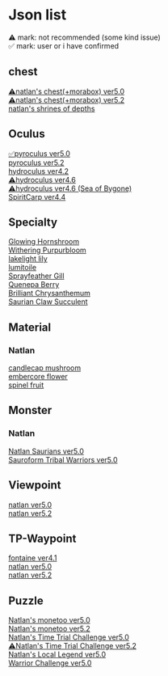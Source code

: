 <body>
  <h1>Json list</h1>
    <a>⚠︎ mark: not recommended (some kind issue)</a></br>
    <a>✅ mark: user or i have confirmed</a>
  <h2>chest</h2>
  <a href="/chest/natlan/5.0/README.md">⚠︎natlan's chest(+morabox) ver5.0</a></br>
  <a href="/chest/natlan/5.2/README.md">⚠︎natlan's chest(+morabox) ver5.2</a></br>
  <a href="/chest/natlan/shrines_of_depths/README.md">natlan's shrines of depths</a></br>
  <h2>Oculus</h2>
  <a href="/oculus/pyroculus/5.0/README.md">✅pyroculus ver5.0</a></br>
  <a href="/oculus/pyroculus/5.2/README.md">pyroculus ver5.2</a></br>
  <a href="/oculus/hydroculus/4.2/README.md">hydroculus ver4.2</a></br>
  <a href="/oculus/hydroculus/4.6/README.md">⚠︎hydroculus ver4.6</a></br>
  <a href="/oculus/hydroculus/4.6_SeaOfBygone/README.md">⚠︎hydroculus ver4.6 (Sea of Bygone)</a></br>
  <a href="/oculus/SpiritCarp/4.4/README.md">SpiritCarp ver4.4</a></br>
  <h2>Specialty</h2>
  <a href="/specialty/GlowingHornshroom/README.md">Glowing Hornshroom</a></br>
  <a href="/specialty/WitheringPurpurbloom/README.md">Withering Purpurbloom</a></br>
  <a href="/specialty/lakelight%20lily/README.md">lakelight lily</a></br>
  <a href="/specialty/lumitoile/README.md">lumitoile</a></br>
  <a href="/specialty/SprayfeatherGill/README.md">Sprayfeather Gill</a></br>
  <a href="/specialty/QuenepaBerry/README.md">Quenepa Berry</a></br>
  <a href="/specialty/BrilliantChrysanthemum/README.md">Brilliant Chrysanthemum</a></br>
  <a href="/specialty/SaurianClawSucculent/README.md">Saurian Claw Succulent</a></br>
  <h2>Material</h2>
  <h3>Natlan</h3>
  <a href="/material/natlan/candlecap mushroom/README.md">candlecap mushroom</a></br>
  <a href="/material/natlan/embercore flower/README.md">embercore flower</a></br>
  <a href="/material/natlan/spinel fruit/README.md">spinel fruit</a></br>
  <h2>Monster</h2>
  <h3>Natlan</h3>
  <a href="/monster/natlan_saurians/5.0/README.md">Natlan Saurians ver5.0</a></br>
  <a href="/monster/sairoform_tribal_warriors/5.0/README.md">Sauroform Tribal Warriors ver5.0</a></br>
  <h2>Viewpoint</h2>
  <a href="/viewpoint/natlan/5.0/README.md">natlan ver5.0</a></br>
  <a href="/viewpoint/natlan/5.2/README.md">natlan ver5.2</a></br>
  <h2>TP-Waypoint</h2>
  <a href="/teleport-waypoint/fontaine/json/4.1/README.md">fontaine ver4.1</a></br>
  <a href="/teleport-waypoint/natlan/5.0/README.md">natlan ver5.0</a></br>
  <a href="/teleport-waypoint/natlan/5.2/README.md">natlan ver5.2</a></br>
  <h2>Puzzle</h2>
  <a href="/puzzle/natlan/monetoo/5.0/README.md">Natlan's monetoo ver5.0</a></br>
  <a href="/puzzle/natlan/monetoo/5.0/README.md">Natlan's monetoo ver5.2</a></br>
  <a href="/puzzle/natlan/TimeTrialChallenge/5.0/README.md">Natlan's Time Trial Challenge ver5.0</a></br>
  <a href="/puzzle/natlan/TimeTrialChallenge/5.2/README.md">⚠︎Natlan's Time Trial Challenge ver5.2</a></br>
  <a href="/puzzle/natlan/LocalLegend/5.0/README.md">Natlan's Local Legend ver5.0</a></br>
  <a href="/chest/natlan/5.0/README.md">Warrior Challenge ver5.0</a></br>
</body>
